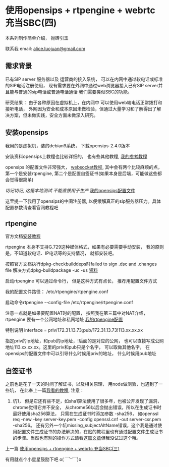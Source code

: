 
# 使用opensips + rtpengine + webrtc 充当SBC(四)

本系列制作简单介绍， 抛砖引玉

联系我 email: alice.luojuan@gmail.com

## 需求背景

已有SIP server 服务器以及 运营商的接入系统， 可以在内网中通过软电话或标准的SIP电话注册使用， 现有需求要在外网中通过web浏览器接入已有SIP server并且能与普通的sip电话或普通电话通话 我们需要类似SBC的功能。

研究结果： 由于各种原因在虚拟机上，在内网中 可以使用web端电话正常拨打和接听电话， 外网因为安全和成本原因未做检验，但通过大量学习和了解得出了解决方案，但未做实践，安全方面未做深入研究。

## 安装opensips

我用的是虚拟机，装的debian9系统， 下载opensips-2.4.0版本

安装资料opensips上教程也比较详细的， 也有些其他教程, [我的参考教程](https://blog.csdn.net/yiyangtime/article/details/84899536)

opensips 的配置文件非常强大， [websocket教程](https://www.opensips.org/Documentation/Tutorials-WebSocket-2-4), 其中会有两个比较麻烦的点， 第一个是安装rtpengine, 第二个是配置自签证书(如果本身是后端，可能做这些都会觉得很简单)

*切记切记, 这是本地测试 不能直接用于生产*
[我的opensips配置文件](//github.com/forjuan/SBC-opensips-rtpengine/blob/master/docs/rtpengine.conf)

这里提一下我用了opensips的中间注册器, 以便缓解真正的sip服务器压力。具体配置参数请查看官网教程吧


## rtpengine

官方文档[安装教程](https://github.com/sipwise/rtpengine#compiling-and-installing)

rtpengine 本身不支持G.729这种媒体格式，如果有必要需要手动安装， 我的原则是，不知道软电话、IP电话等的支持情况， 就都安装吧。

按照官方文档执行dpkg-checkbuilddeps时failed to sign .dsc and .changes file  解决方式dpkg-buildpackage -uc -us
[资料](https://serverfault.com/questions/191785/how-can-i-properly-sign-a-package-i-modified-and-recompiled)


启动rtpengine
可以通过命令行， 但是这种方式有点长， 推荐用配置文件方式

我的配置文件路径： /etc/rtpengine/rtpengine.conf

启动命令rtpengine --config-file /etc/rtpengine/rtpengine.conf

注意一点就是如果要配置NAT时的配置， 按照我在第三篇中对NAT介绍，rtpengine 要有一个公网地址和私网地址
[我的rtpengine配置](//github.com/forjuan/SBC-opensips-rtpengine/blob/master/docs/rtpengine.conf)

特别说明
interface = priv/172.31.13.73;pub/172.31.13.73!113.xx.xx.xx

指定priv的ip地址，和pub的ip地址，!后面的是对应的公网， 也可以直接写成公网地址113.xx.xx.xx。这里的priv和pub只是个名字， 可以取做其他名字， 在opensips的配置文件中可以引导什么时候用priv的地址， 什么时候用pub地址

## 自签证书

之前也是花了一天的时间了解证书，以及相关原理， 用node做测验，也遇到了一些坑， 在此奉上一篇[我看的教程](https://www.jianshu.com/p/cab185575b92),
注意： 
1. 坑1， 但是它还有些不足，如sha1算法使用了很多年，也被公开发现了漏洞， chrome觉得它并不安全， 从chrome56以后会抛出错误，所以在生成证书时最好使用sha256算法， 只需在生成证书时添加参数 -sha256， 如openssl req -new -key server-key.pem -config openssl.cnf -out server-csr.pem -sha256。 还有另外一个坑missing_subjectAltName错误，这个我是通过使用配置文件生成证书的办法解决的，在贴的教程里也有通过配置文件生成证书的步骤。当然也有别的操作方式请看[这篇文章](https://moxo.io/blog/2017/08/01/problem-missing-subjectaltname-while-makeing-self-signed-cert/)但我没试过这个哦。


上一篇 [使用opensips + rtpengine + webrtc 充当SBC(三)](//github.com/forjuan/SBC-opensips-rtpengine/blob/master/docs/3.md)


有用就点个小星星鼓励下吧 o(*￣︶￣*)o